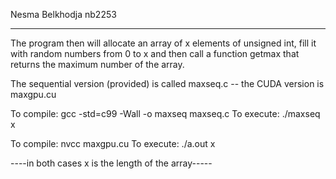 Nesma Belkhodja
nb2253
_____________________________
The program then will allocate an array of x elements of unsigned int, fill it with
random numbers from 0 to x and then call a function getmax that returns the
maximum number of the array.

The sequential version (provided) is called maxseq.c -- the CUDA version is maxgpu.cu

To compile:
gcc -std=c99 -Wall -o maxseq maxseq.c
To execute:
./maxseq x

To compile:
nvcc maxgpu.cu
To execute:
./a.out x

----in both cases x is the length of the array-----